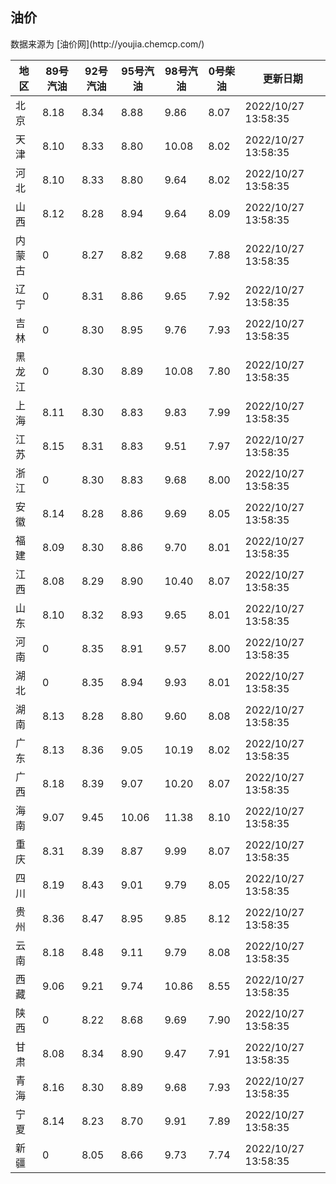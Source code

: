 
<!DOCTYPE html>
<html lang="zh-cn">
<head>
<link href="https://cdn.jsdelivr.net/gh/RookieFanzk/link/github.css" rel="stylesheet">
</head>

<body>
<h2>油价</h2>
<p>数据来源为 [油价网](http://youjia.chemcp.com/) </p>
<table>
<thead>
<tr>
<th>地区</th>
<th>89号汽油</th>
<th>92号汽油</th>
<th>95号汽油</th>
<th>98号汽油</th>
<th>0号柴油</th>
<th>更新日期</th>
</tr>
</thead>
<tbody>
<tr>
<td>北京</td>
<td>8.18</td>
<td>8.34</td>
<td>8.88</td>
<td>9.86</td>
<td>8.07</td>
<td>2022/10/27 13:58:35</td>
</tr>
<tr>
<td>天津</td>
<td>8.10</td>
<td>8.33</td>
<td>8.80</td>
<td>10.08</td>
<td>8.02</td>
<td>2022/10/27 13:58:35</td>
</tr>
<tr>
<td>河北</td>
<td>8.10</td>
<td>8.33</td>
<td>8.80</td>
<td>9.64</td>
<td>8.02</td>
<td>2022/10/27 13:58:35</td>
</tr>
<tr>
<td>山西</td>
<td>8.12</td>
<td>8.28</td>
<td>8.94</td>
<td>9.64</td>
<td>8.09</td>
<td>2022/10/27 13:58:35</td>
</tr>
<tr>
<td>内蒙古</td>
<td>0</td>
<td>8.27</td>
<td>8.82</td>
<td>9.68</td>
<td>7.88</td>
<td>2022/10/27 13:58:35</td>
</tr>
<tr>
<td>辽宁</td>
<td>0</td>
<td>8.31</td>
<td>8.86</td>
<td>9.65</td>
<td>7.92</td>
<td>2022/10/27 13:58:35</td>
</tr>
<tr>
<td>吉林</td>
<td>0</td>
<td>8.30</td>
<td>8.95</td>
<td>9.76</td>
<td>7.93</td>
<td>2022/10/27 13:58:35</td>
</tr>
<tr>
<td>黑龙江</td>
<td>0</td>
<td>8.30</td>
<td>8.89</td>
<td>10.08</td>
<td>7.80</td>
<td>2022/10/27 13:58:35</td>
</tr>
<tr>
<td>上海</td>
<td>8.11</td>
<td>8.30</td>
<td>8.83</td>
<td>9.83</td>
<td>7.99</td>
<td>2022/10/27 13:58:35</td>
</tr>
<tr>
<td>江苏</td>
<td>8.15</td>
<td>8.31</td>
<td>8.83</td>
<td>9.51</td>
<td>7.97</td>
<td>2022/10/27 13:58:35</td>
</tr>
<tr>
<td>浙江</td>
<td>0</td>
<td>8.30</td>
<td>8.83</td>
<td>9.68</td>
<td>8.00</td>
<td>2022/10/27 13:58:35</td>
</tr>
<tr>
<td>安徽</td>
<td>8.14</td>
<td>8.28</td>
<td>8.86</td>
<td>9.69</td>
<td>8.05</td>
<td>2022/10/27 13:58:35</td>
</tr>
<tr>
<td>福建</td>
<td>8.09</td>
<td>8.30</td>
<td>8.86</td>
<td>9.70</td>
<td>8.01</td>
<td>2022/10/27 13:58:35</td>
</tr>
<tr>
<td>江西</td>
<td>8.08</td>
<td>8.29</td>
<td>8.90</td>
<td>10.40</td>
<td>8.07</td>
<td>2022/10/27 13:58:35</td>
</tr>
<tr>
<td>山东</td>
<td>8.10</td>
<td>8.32</td>
<td>8.93</td>
<td>9.65</td>
<td>8.01</td>
<td>2022/10/27 13:58:35</td>
</tr>
<tr>
<td>河南</td>
<td>0</td>
<td>8.35</td>
<td>8.91</td>
<td>9.57</td>
<td>8.00</td>
<td>2022/10/27 13:58:35</td>
</tr>
<tr>
<td>湖北</td>
<td>0</td>
<td>8.35</td>
<td>8.94</td>
<td>9.93</td>
<td>8.01</td>
<td>2022/10/27 13:58:35</td>
</tr>
<tr>
<td>湖南</td>
<td>8.13</td>
<td>8.28</td>
<td>8.80</td>
<td>9.60</td>
<td>8.08</td>
<td>2022/10/27 13:58:35</td>
</tr>
<tr>
<td>广东</td>
<td>8.13</td>
<td>8.36</td>
<td>9.05</td>
<td>10.19</td>
<td>8.02</td>
<td>2022/10/27 13:58:35</td>
</tr>
<tr>
<td>广西</td>
<td>8.18</td>
<td>8.39</td>
<td>9.07</td>
<td>10.20</td>
<td>8.07</td>
<td>2022/10/27 13:58:35</td>
</tr>
<tr>
<td>海南</td>
<td>9.07</td>
<td>9.45</td>
<td>10.06</td>
<td>11.38</td>
<td>8.10</td>
<td>2022/10/27 13:58:35</td>
</tr>
<tr>
<td>重庆</td>
<td>8.31</td>
<td>8.39</td>
<td>8.87</td>
<td>9.99</td>
<td>8.07</td>
<td>2022/10/27 13:58:35</td>
</tr>
<tr>
<td>四川</td>
<td>8.19</td>
<td>8.43</td>
<td>9.01</td>
<td>9.79</td>
<td>8.05</td>
<td>2022/10/27 13:58:35</td>
</tr>
<tr>
<td>贵州</td>
<td>8.36</td>
<td>8.47</td>
<td>8.95</td>
<td>9.85</td>
<td>8.12</td>
<td>2022/10/27 13:58:35</td>
</tr>
<tr>
<td>云南</td>
<td>8.18</td>
<td>8.48</td>
<td>9.11</td>
<td>9.79</td>
<td>8.08</td>
<td>2022/10/27 13:58:35</td>
</tr>
<tr>
<td>西藏</td>
<td>9.06</td>
<td>9.21</td>
<td>9.74</td>
<td>10.86</td>
<td>8.55</td>
<td>2022/10/27 13:58:35</td>
</tr>
<tr>
<td>陕西</td>
<td>0</td>
<td>8.22</td>
<td>8.68</td>
<td>9.69</td>
<td>7.90</td>
<td>2022/10/27 13:58:35</td>
</tr>
<tr>
<td>甘肃</td>
<td>8.08</td>
<td>8.34</td>
<td>8.90</td>
<td>9.47</td>
<td>7.91</td>
<td>2022/10/27 13:58:35</td>
</tr>
<tr>
<td>青海</td>
<td>8.16</td>
<td>8.30</td>
<td>8.89</td>
<td>9.68</td>
<td>7.93</td>
<td>2022/10/27 13:58:35</td>
</tr>
<tr>
<td>宁夏</td>
<td>8.14</td>
<td>8.23</td>
<td>8.70</td>
<td>9.91</td>
<td>7.89</td>
<td>2022/10/27 13:58:35</td>
</tr>
<tr>
<td>新疆</td>
<td>0</td>
<td>8.05</td>
<td>8.66</td>
<td>9.73</td>
<td>7.74</td>
<td>2022/10/27 13:58:35</td>
</tr>
</tbody>
</table>
</body>
</html>

